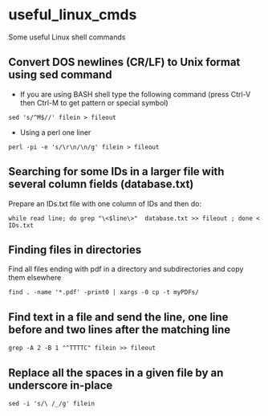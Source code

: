 # useful_linux_cmds
Some useful Linux shell commands

## Convert DOS newlines (CR/LF) to Unix format using sed command

- If you are using BASH shell type the following command (press Ctrl-V then Ctrl-M to get pattern or special symbol)

`sed 's/^M$//' filein > fileout`

- Using a perl one liner

`perl -pi -e 's/\r\n/\n/g' filein > fileout`

## Searching for some IDs in a larger file with several column fields (database.txt)
Prepare an IDs.txt file with one column of IDs and then do:

`while read line; do grep "\<$line\>"  database.txt >> fileout ; done < IDs.txt`

## Finding files in directories
Find all files ending with pdf  in a directory and subdirectories and copy them elsewhere

`find . -name '*.pdf' -print0 | xargs -0 cp -t myPDFs/`

## Find text in a file and send the line, one line before and two lines after the matching line

`grep -A 2 -B 1 "^TTTTC" filein >> fileout`

## Replace all the spaces in a given file by an underscore in-place

`sed -i 's/\ /_/g' filein`
